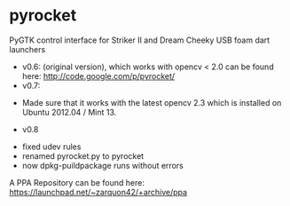 pyrocket
========

PyGTK control interface for Striker II and Dream Cheeky USB foam dart launchers

* v0.6: (original version), which works with opencv < 2.0 can be found here:
http://code.google.com/p/pyrocket/
* v0.7:
- Made sure that it works with the latest opencv 2.3 which is installed on Ubuntu 2012.04 / Mint 13.
* v0.8
- fixed udev rules 
- renamed pyrocket.py to pyrocket
- now dpkg-puildpackage runs without errors

A PPA Repository can be found here:
https://launchpad.net/~zarquon42/+archive/ppa
